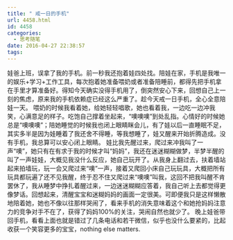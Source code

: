 ```yaml
---
title: " 戒一日的手机"
url: 4458.html
id: 4458
categories:
  - 思考随笔
date: 2016-04-27 22:38:57
tags:
---
```


娃爸上班，误拿了我的手机。前一秒我还抱着娃四处找。陪娃在家，手机是我唯一的娱乐+学习+工作工具，每次抱着她准备喂奶或者准备陪睡前，都得先把手机拿在手里才算准备好。得知今天确实没得手机用了，倒突然安心下来，回想自己上一刻的焦虑，原来我的手机依赖症已经这么严重了。趁今天戒一日手机，全心全意陪娃一天。 喂奶的时候我看着她，给她轻轻唱歌，她也看着我，一边吃一边冲我笑，心满意足的样子。吃饱自己撑着坐起来，“噢噢噢”到处乱指。心情好的时候她总是“噢噢噢”；陪她睡觉的时候我也闭上眼睛眯会儿，有了娃以后一直睡眠不足，其实多半是因为娃睡着了我还舍不得睡，等我想睡了，娃又醒来开始折腾造成。没有手机，我总算可以安心闭上眼睛。 娃比我先醒过来，爬过来冲我叫了一声“噢”，她只有在有求于我的时候才叫“妈妈”，我还在迷迷糊糊做梦，半梦半醒的叫了一声娃娃，大概见我没什么反应，她自己玩开了。从我身上翻过去，扶着墙站起来拍墙玩，玩一会又爬过来“噢”一声，接着又爬回小床自己玩玩具，大概把所有玩具都玩遍了还不见我醒，终于忍不住又爬过来“噢噢”叫我，这回不把我叫醒不肯罢休了，我从睡梦中挣扎着醒过来，一边迷迷糊糊应答着，我自己听上去都觉得更像梦话。回想起来，清醒宝宝和迷糊妈妈的画面一定很美。可即便我只是这样懒散地陪着她，她也不像以往那样哭闹了，看来手机的消失意味着这个和她抢妈妈注意力的竞争对手不在了，获得了妈妈100%的关注，哭闹自然也就少了。 晚上娃爸带回手机，看看上面也就是错过了几条电话和若干微信，似乎也没什么要紧的，比起收获一个笑容更多的宝宝，nothing else matters.